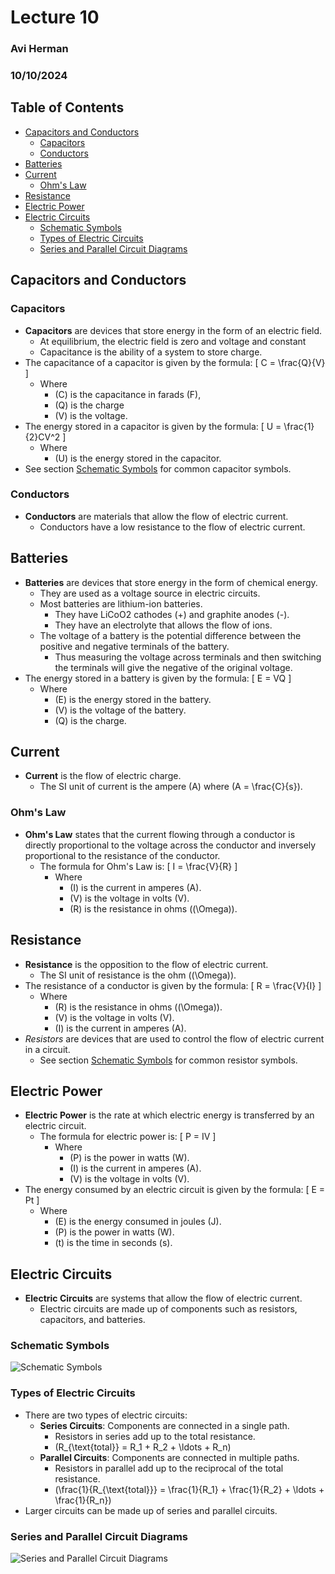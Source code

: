# Lecture 10
### Avi Herman
### 10/10/2024

## Table of Contents
- [Capacitors and Conductors](#capacitors-and-conductors)
  - [Capacitors](#capacitors)
  - [Conductors](#conductors)
- [Batteries](#batteries)
- [Current](#current)
  - [Ohm's Law](#ohms-law)
- [Resistance](#resistance)
- [Electric Power](#electric-power)
- [Electric Circuits](#electric-circuits)
  - [Schematic Symbols](#schematic-symbols)
  - [Types of Electric Circuits](#types-of-electric-circuits)
  - [Series and Parallel Circuit Diagrams](#series-and-parallel-circuit-diagrams)


## Capacitors and Conductors
### Capacitors
- **Capacitors** are devices that store energy in the form of an electric field.
  - At equilibrium, the electric field is zero and voltage and constant
  - Capacitance is the ability of a system to store charge.
- The capacitance of a capacitor is given by the formula:
  \[
  C = \frac{Q}{V}
  \]
  - Where 
    - \(C\) is the capacitance in farads (F), 
    - \(Q\) is the charge
    - \(V\) is the voltage.
- The energy stored in a capacitor is given by the formula:
  \[
  U = \frac{1}{2}CV^2
  \]
  - Where 
    - \(U\) is the energy stored in the capacitor.
- See section [Schematic Symbols](#schematic-symbols) for common capacitor symbols.

### Conductors
- **Conductors** are materials that allow the flow of electric current.
  - Conductors have a low resistance to the flow of electric current.

## Batteries
- **Batteries** are devices that store energy in the form of chemical energy.
  - They are used as a voltage source in electric circuits.
  - Most batteries are lithium-ion batteries.
    - They have LiCoO2 cathodes (+) and graphite anodes (-).
    - They have an electrolyte that allows the flow of ions.
  - The voltage of a battery is the potential difference between the positive and negative terminals of the battery.
    - Thus measuring the voltage across terminals and then switching the terminals will give the negative of the original voltage.
- The energy stored in a battery is given by the formula:
  \[
  E = VQ
  \]
  - Where 
    - \(E\) is the energy stored in the battery.
    - \(V\) is the voltage of the battery.
    - \(Q\) is the charge.

## Current
- **Current** is the flow of electric charge.
  - The SI unit of current is the ampere \(A\) where \(A = \frac{C}{s}\).

### Ohm's Law
- **Ohm's Law** states that the current flowing through a conductor is directly proportional to the voltage across the conductor and inversely proportional to the resistance of the conductor.
  - The formula for Ohm's Law is:
    \[
    I = \frac{V}{R}
    \]
    - Where 
      - \(I\) is the current in amperes (A).
      - \(V\) is the voltage in volts (V).
      - \(R\) is the resistance in ohms (\(\Omega\)).

## Resistance
- **Resistance** is the opposition to the flow of electric current.
  - The SI unit of resistance is the ohm (\(\Omega\)).
- The resistance of a conductor is given by the formula:
  \[
  R = \frac{V}{I}
  \]
  - Where 
    - \(R\) is the resistance in ohms (\(\Omega\)).
    - \(V\) is the voltage in volts (V).
    - \(I\) is the current in amperes (A).
- *Resistors* are devices that are used to control the flow of electric current in a circuit.
  - See section [Schematic Symbols](#schematic-symbols) for common resistor symbols.

## Electric Power
- **Electric Power** is the rate at which electric energy is transferred by an electric circuit.
  - The formula for electric power is:
    \[
    P = IV
    \]
    - Where 
      - \(P\) is the power in watts (W).
      - \(I\) is the current in amperes (A).
      - \(V\) is the voltage in volts (V).
- The energy consumed by an electric circuit is given by the formula:
  \[
  E = Pt
  \]
  - Where 
    - \(E\) is the energy consumed in joules (J).
    - \(P\) is the power in watts (W).
    - \(t\) is the time in seconds (s). 

## Electric Circuits
- **Electric Circuits** are systems that allow the flow of electric current.
  - Electric circuits are made up of components such as resistors, capacitors, and batteries.

### Schematic Symbols
![Schematic Symbols](https://www.aplusphysics.com/courses/regents/electricity/images/circuit_symbols.png)

### Types of Electric Circuits
- There are two types of electric circuits: 
  - **Series Circuits**: Components are connected in a single path.
    - Resistors in series add up to the total resistance.
    - \(R_{\text{total}} = R_1 + R_2 + \ldots + R_n\)
  - **Parallel Circuits**: Components are connected in multiple paths.
    - Resistors in parallel add up to the reciprocal of the total resistance.
    - \(\frac{1}{R_{\text{total}}} = \frac{1}{R_1} + \frac{1}{R_2} + \ldots + \frac{1}{R_n}\)
- Larger circuits can be made up of series and parallel circuits.

### Series and Parallel Circuit Diagrams
![Series and Parallel Circuit Diagrams](https://www.allaboutcircuits.com/uploads/thumbnails/Chapter_5_-_Series_And_Parallel_Circuits.jpg)
